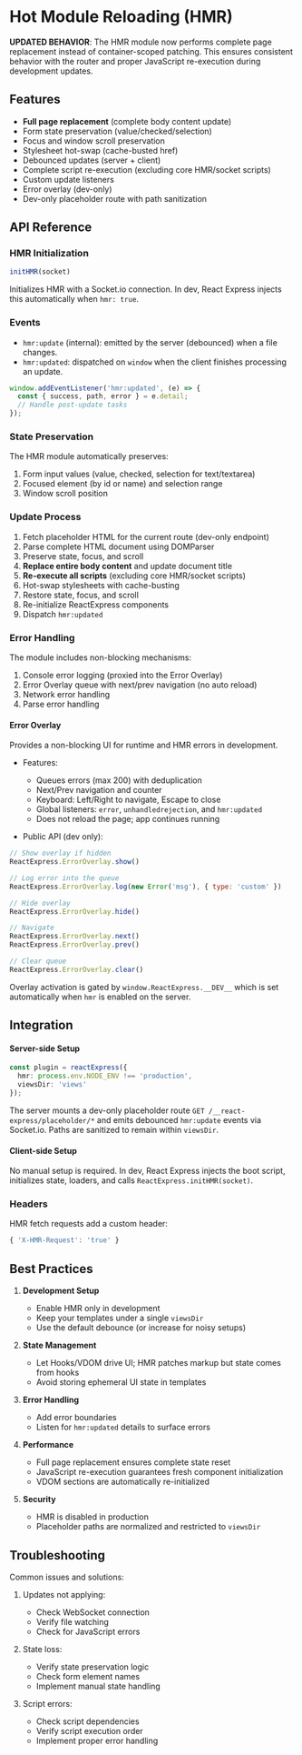 # Hot Module Reloading (HMR)

**UPDATED BEHAVIOR**: The HMR module now performs complete page replacement instead of container-scoped patching. This ensures consistent behavior with the router and proper JavaScript re-execution during development updates.

## Features

- **Full page replacement** (complete body content update)
- Form state preservation (value/checked/selection)
- Focus and window scroll preservation
- Stylesheet hot-swap (cache-busted href)
- Debounced updates (server + client)
- Complete script re-execution (excluding core HMR/socket scripts)
- Custom update listeners
- Error overlay (dev-only)
- Dev-only placeholder route with path sanitization

## API Reference

### HMR Initialization

```js
initHMR(socket)
```

Initializes HMR with a Socket.io connection. In dev, React Express injects this automatically when `hmr: true`.

### Events

- `hmr:update` (internal): emitted by the server (debounced) when a file changes.
- `hmr:updated`: dispatched on `window` when the client finishes processing an update.

```js
window.addEventListener('hmr:updated', (e) => {
  const { success, path, error } = e.detail;
  // Handle post-update tasks
});
```

### State Preservation

The HMR module automatically preserves:

1. Form input values (value, checked, selection for text/textarea)
2. Focused element (by id or name) and selection range
3. Window scroll position

### Update Process

1. Fetch placeholder HTML for the current route (dev-only endpoint)
2. Parse complete HTML document using DOMParser
3. Preserve state, focus, and scroll
4. **Replace entire body content** and update document title
5. **Re-execute all scripts** (excluding core HMR/socket scripts)
6. Hot-swap stylesheets with cache-busting
7. Restore state, focus, and scroll
8. Re-initialize ReactExpress components
9. Dispatch `hmr:updated`

### Error Handling

The module includes non-blocking mechanisms:

1. Console error logging (proxied into the Error Overlay)
2. Error Overlay queue with next/prev navigation (no auto reload)
3. Network error handling
4. Parse error handling

#### Error Overlay

Provides a non-blocking UI for runtime and HMR errors in development.

- Features:
  - Queues errors (max 200) with deduplication
  - Next/Prev navigation and counter
  - Keyboard: Left/Right to navigate, Escape to close
  - Global listeners: `error`, `unhandledrejection`, and `hmr:updated`
  - Does not reload the page; app continues running

- Public API (dev only):
```js
// Show overlay if hidden
ReactExpress.ErrorOverlay.show()

// Log error into the queue
ReactExpress.ErrorOverlay.log(new Error('msg'), { type: 'custom' })

// Hide overlay
ReactExpress.ErrorOverlay.hide()

// Navigate
ReactExpress.ErrorOverlay.next()
ReactExpress.ErrorOverlay.prev()

// Clear queue
ReactExpress.ErrorOverlay.clear()
```

Overlay activation is gated by `window.ReactExpress.__DEV__` which is set automatically when `hmr` is enabled on the server.

## Integration

#### Server-side Setup

```ts
const plugin = reactExpress({
  hmr: process.env.NODE_ENV !== 'production',
  viewsDir: 'views'
});
```

The server mounts a dev-only placeholder route `GET /__react-express/placeholder/*` and emits debounced `hmr:update` events via Socket.io. Paths are sanitized to remain within `viewsDir`.

#### Client-side Setup

No manual setup is required. In dev, React Express injects the boot script, initializes state, loaders, and calls `ReactExpress.initHMR(socket)`.

### Headers

HMR fetch requests add a custom header:
```js
{ 'X-HMR-Request': 'true' }
```

## Best Practices

1. **Development Setup**
   - Enable HMR only in development
   - Keep your templates under a single `viewsDir`
   - Use the default debounce (or increase for noisy setups)

2. **State Management**
   - Let Hooks/VDOM drive UI; HMR patches markup but state comes from hooks
   - Avoid storing ephemeral UI state in templates

3. **Error Handling**
   - Add error boundaries
   - Listen for `hmr:updated` details to surface errors

4. **Performance**
   - Full page replacement ensures complete state reset
   - JavaScript re-execution guarantees fresh component initialization
   - VDOM sections are automatically re-initialized

5. **Security**
   - HMR is disabled in production
   - Placeholder paths are normalized and restricted to `viewsDir`

## Troubleshooting

Common issues and solutions:

1. Updates not applying:
   - Check WebSocket connection
   - Verify file watching
   - Check for JavaScript errors

2. State loss:
   - Verify state preservation logic
   - Check form element names
   - Implement manual state handling

3. Script errors:
   - Check script dependencies
   - Verify script execution order
   - Implement proper error handling
